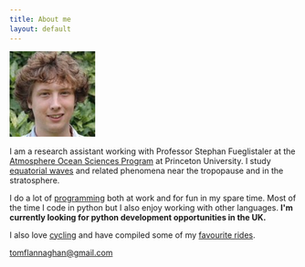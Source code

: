 ```yaml
---
title: About me
layout: default
---
```


<div class="row">
<div class="col-sm-3 col-sm-push-9">
<img src="/assets/me.jpg" alt="Me!" class="img-thumbnail" /> <br/>
</div>
<div class="col-sm-9 col-sm-pull-3" markdown="1">

I am a research assistant working with Professor Stephan Fueglistaler at the [Atmosphere Ocean Sciences Program](http://www.princeton.edu/aos/) at Princeton University. I study [equatorial waves](/research.html) and related phenomena near the tropopause and in the stratosphere.

I do a lot of [programming](/postlist_full.html) both at work and for fun in my spare time. Most of the time I code in python but I also enjoy working with other languages.  **I'm currently looking for python development opportunities in the UK.**

I also love [cycling](/cycling) and have compiled some of my [favourite rides](/cycling).

<a href="mailto:tomflannaghan@gmail.com" class="btn btn-default btn-sm">
 <span class="glyphicon glyphicon-envelope"></span>
 tomflannaghan@gmail.com
</a>


</div>
</div>


